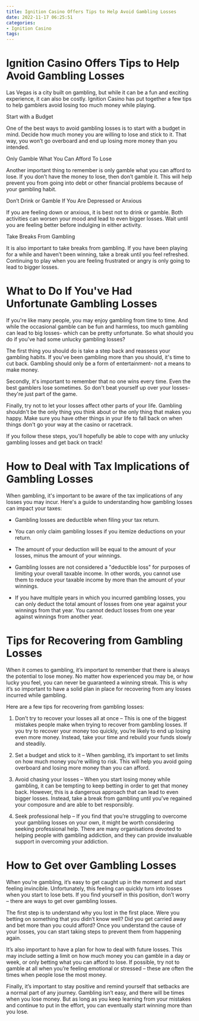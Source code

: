 ```yaml
---
title: Ignition Casino Offers Tips to Help Avoid Gambling Losses
date: 2022-11-17 06:25:51
categories:
- Ignition Casino
tags:
---
```



#  Ignition Casino Offers Tips to Help Avoid Gambling Losses

Las Vegas is a city built on gambling, but while it can be a fun and exciting experience, it can also be costly. Ignition Casino has put together a few tips to help gamblers avoid losing too much money while playing.

Start with a Budget

One of the best ways to avoid gambling losses is to start with a budget in mind. Decide how much money you are willing to lose and stick to it. That way, you won’t go overboard and end up losing more money than you intended.

Only Gamble What You Can Afford To Lose

Another important thing to remember is only gamble what you can afford to lose. If you don’t have the money to lose, then don’t gamble it. This will help prevent you from going into debt or other financial problems because of your gambling habit.

Don’t Drink or Gamble If You Are Depressed or Anxious

If you are feeling down or anxious, it is best not to drink or gamble. Both activities can worsen your mood and lead to even bigger losses. Wait until you are feeling better before indulging in either activity.

Take Breaks From Gambling

It is also important to take breaks from gambling. If you have been playing for a while and haven’t been winning, take a break until you feel refreshed. Continuing to play when you are feeling frustrated or angry is only going to lead to bigger losses.

#  What to Do If You've Had Unfortunate Gambling Losses

If you're like many people, you may enjoy gambling from time to time. And while the occasional gamble can be fun and harmless, too much gambling can lead to big losses- which can be pretty unfortunate. So what should you do if you've had some unlucky gambling losses?

The first thing you should do is take a step back and reassess your gambling habits. If you've been gambling more than you should, it's time to cut back. Gambling should only be a form of entertainment- not a means to make money.

Secondly, it's important to remember that no one wins every time. Even the best gamblers lose sometimes. So don't beat yourself up over your losses- they're just part of the game.

Finally, try not to let your losses affect other parts of your life. Gambling shouldn't be the only thing you think about or the only thing that makes you happy. Make sure you have other things in your life to fall back on when things don't go your way at the casino or racetrack.

If you follow these steps, you'll hopefully be able to cope with any unlucky gambling losses and get back on track!

#  How to Deal with Tax Implications of Gambling Losses

When gambling, it's important to be aware of the tax implications of any losses you may incur. Here's a guide to understanding how gambling losses can impact your taxes:

- Gambling losses are deductible when filing your tax return.

- You can only claim gambling losses if you itemize deductions on your return.

- The amount of your deduction will be equal to the amount of your losses, minus the amount of your winnings.

- Gambling losses are not considered a "deductible loss" for purposes of limiting your overall taxable income. In other words, you cannot use them to reduce your taxable income by more than the amount of your winnings.

- If you have multiple years in which you incurred gambling losses, you can only deduct the total amount of losses from one year against your winnings from that year. You cannot deduct losses from one year against winnings from another year.

#  Tips for Recovering from Gambling Losses

When it comes to gambling, it’s important to remember that there is always the potential to lose money. No matter how experienced you may be, or how lucky you feel, you can never be guaranteed a winning streak. This is why it’s so important to have a solid plan in place for recovering from any losses incurred while gambling.

Here are a few tips for recovering from gambling losses:

1. Don’t try to recover your losses all at once – This is one of the biggest mistakes people make when trying to recover from gambling losses. If you try to recover your money too quickly, you’re likely to end up losing even more money. Instead, take your time and rebuild your funds slowly and steadily.

2. Set a budget and stick to it – When gambling, it’s important to set limits on how much money you’re willing to risk. This will help you avoid going overboard and losing more money than you can afford.

3. Avoid chasing your losses – When you start losing money while gambling, it can be tempting to keep betting in order to get that money back. However, this is a dangerous approach that can lead to even bigger losses. Instead, take a break from gambling until you’ve regained your composure and are able to bet responsibly.

4. Seek professional help – If you find that you’re struggling to overcome your gambling losses on your own, it might be worth considering seeking professional help. There are many organisations devoted to helping people with gambling addiction, and they can provide invaluable support in overcoming your addiction.

#  How to Get over Gambling Losses

When you’re gambling, it’s easy to get caught up in the moment and start feeling invincible. Unfortunately, this feeling can quickly turn into losses when you start to lose bets. If you find yourself in this position, don’t worry – there are ways to get over gambling losses.

The first step is to understand why you lost in the first place. Were you betting on something that you didn’t know well? Did you get carried away and bet more than you could afford? Once you understand the cause of your losses, you can start taking steps to prevent them from happening again.

It’s also important to have a plan for how to deal with future losses. This may include setting a limit on how much money you can gamble in a day or week, or only betting what you can afford to lose. If possible, try not to gamble at all when you’re feeling emotional or stressed – these are often the times when people lose the most money.

Finally, it’s important to stay positive and remind yourself that setbacks are a normal part of any journey. Gambling isn’t easy, and there will be times when you lose money. But as long as you keep learning from your mistakes and continue to put in the effort, you can eventually start winning more than you lose.